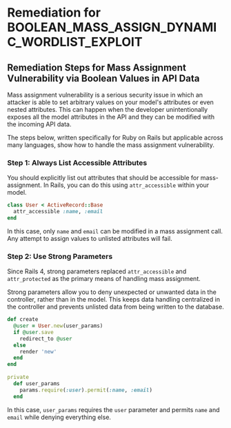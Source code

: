# Remediation for BOOLEAN_MASS_ASSIGN_DYNAMIC_WORDLIST_EXPLOIT

## Remediation Steps for Mass Assignment Vulnerability via Boolean Values in API Data

Mass assignment vulnerability is a serious security issue in which an attacker is able to set arbitrary values on your model's attributes or even nested attributes. This can happen when the developer unintentionally exposes all the model attributes in the API and they can be modified with the incoming API data. 

The steps below, written specifically for Ruby on Rails but applicable across many languages, show how to handle the mass assignment vulnerability. 

### Step 1: Always List Accessible Attributes

You should explicitly list out attributes that should be accessible for mass-assignment. In Rails, you can do this using `attr_accessible` within your model.

```ruby
class User < ActiveRecord::Base
  attr_accessible :name, :email
end
```

In this case, only `name` and `email` can be modified in a mass assignment call. Any attempt to assign values to unlisted attributes will fail.

### Step 2: Use Strong Parameters

Since Rails 4, strong parameters replaced `attr_accessible` and `attr_protected` as the primary means of handling mass assignment. 

Strong parameters allow you to deny unexpected or unwanted data in the controller, rather than in the model. This keeps data handling centralized in the controller and prevents unlisted data from being written to the database.

```ruby
def create
  @user = User.new(user_params)
  if @user.save
    redirect_to @user
  else
    render 'new'
  end
end
 
private
  def user_params
    params.require(:user).permit(:name, :email)
  end
```
In this case, `user_params` requires the `user` parameter and permits `name` and `email` while denying everything else.